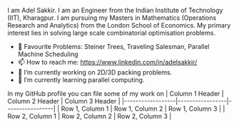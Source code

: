 I am Adel Sakkir. I am an Engineer from the Indian Institute of Technology (IIT), Kharagpur. I am pursuing my Masters in Mathematics (Operations Research and Analytics) from the London School of Economics. My primary interest lies in solving large scale combinatorial optimisation problems. 

- 🤔 Favourite Problems: Steiner Trees, Traveling Salesman, Parallel Machine Scheduling
- 📫 How to reach me: https://www.linkedin.com/in/adelsakkir/ 
- 🔭 I’m currently working on 2D/3D packing problems.
- 🌱 I’m currently learning parallel computing.

In my GitHub profile you can file some of my work on 
| Column 1 Header | Column 2 Header | Column 3 Header |
|------------------|-----------------|-----------------|
| Row 1, Column 1  | Row 1, Column 2 | Row 1, Column 3 |
| Row 2, Column 1  | Row 2, Column 2 | Row 2, Column 3 |


<!--
**adelsakkir/adelsakkir** is a ✨ _special_ ✨ repository because its `README.md` (this file) appears on your GitHub profile.

Here are some ideas to get you started:

- 🔭 I’m currently working on ...
- 🌱 I’m currently learning ...
- 👯 I’m looking to collaborate on ...
- 🤔 I’m looking for help with ...
- 💬 Ask me about ...
- 📫 How to reach me: https://www.linkedin.com/in/adelsakkir/
- 😄 Pronouns: ...
- ⚡ Fun fact: ...
-->
